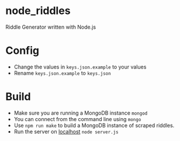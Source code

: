 # node_riddles
Riddle Generator written with Node.js

# Config
* Change the values in `keys.json.example` to your values
* Rename `keys.json.example` to `keys.json`

# Build
* Make sure you are running a MongoDB instance `mongod`
* You can connect from the command line using `mongo`
* Use `npm run make` to build a MongoDB instance of scraped riddles.
* Run the server on [localhost](http://127.0.0.1:8080) `node server.js`